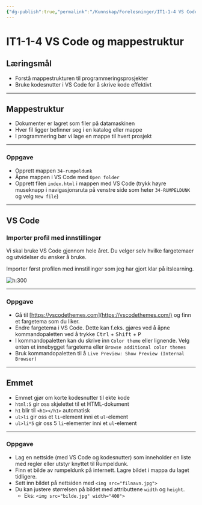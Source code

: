 ```yaml
---
{"dg-publish":true,"permalink":"/Kunnskap/Forelesninger/IT1-1-4 VS Code og mappestruktur/","title":"IT1-1-4 VS Code og mappestruktur","tags":["it1","forelesning"]}
---
```



# IT1-1-4 VS Code og mappestruktur

## Læringsmål

- Forstå mappestrukturen til programmeringsprosjekter
- Bruke kodesnutter i VS Code for å skrive kode effektivt

---

## Mappestruktur

- Dokumenter er lagret som filer på datamaskinen
- Hver fil ligger befinner seg i en katalog eller mappe
- I programmering bør vi lage en mappe til hvert prosjekt

---

### Oppgave

- Opprett mappen `34-rumpeldunk`
- Åpne mappen i VS Code med `Open folder`
- Opprett filen `index.html` i mappen med VS Code (trykk høyre museknapp i navigasjonsruta på venstre side som heter `34-RUMPELDUNK` og velg `New file`)

---

## VS Code

### Importer profil med innstillinger

Vi skal bruke VS Code gjennom hele året. Du velger selv hvilke fargetemaer og utvidelser du ønsker å bruke.

Importer først profilen med innstillinger som jeg har gjort klar på itslearning.

![h:300](/img/user/_resources/vscode-profile-import.png)

---

### Oppgave

- Gå til [https://vscodethemes.com](https://vscodethemes.com/) og finn et fargetema som du liker.
- Endre fargetema i VS Code. Dette kan f.eks. gjøres ved å åpne kommandopaletten ved å trykke <kbd>Ctrl</kbd> + <kbd>Shift</kbd> + <kbd>P</kbd>
- I kommandopaletten kan du skrive inn `Color theme` eller lignende. Velg enten et innebygget fargetema eller `Browse additional color themes`
- Bruk kommandopaletten til å `Live Preview: Show Preview (Internal Browser)`

---

## Emmet

- Emmet gjør om korte kodesnutter til ekte kode
- `html:5` gir oss skjelettet til et HTML-dokument
- `h1` blir til `<h1></h1>` automatisk
- `ul>li` gir oss et `li`-element inni et `ul`-element
- `ul>li*5` gir oss 5 `li`-elementer inni et `ul`-element

---

### Oppgave

- Lag en nettside (med VS Code og kodesnutter) som inneholder en liste med regler eller utstyr knyttet til Rumpeldunk.
- Finn et bilde av rumpeldunk på internett. Lagre bildet i mappa du laget tidligere.
- Sett inn bildet på nettsiden med `<img src="filnavn.jpg">`
- Du kan justere størrelsen på bildet med attributtene `width` og `height`.
	- Eks: `<img src="bilde.jpg" width="400">`

